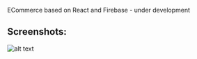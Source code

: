ECommerce based on React and Firebase - under development

## Screenshots:

![alt text](https://github.com/ldilov/crcommerce/blob/main/doc/screen-1.gif 'Screenshot 1')
